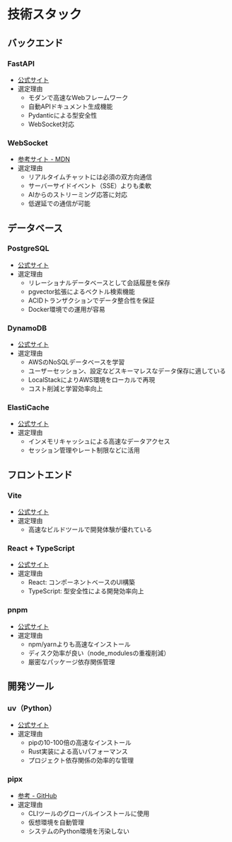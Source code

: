 # 技術スタック

## バックエンド

### FastAPI

- [公式サイト](https://fastapi.tiangolo.com/ja/)
- 選定理由
  - モダンで高速なWebフレームワーク
  - 自動APIドキュメント生成機能
  - Pydanticによる型安全性
  - WebSocket対応

### WebSocket

- [参考サイト - MDN](https://developer.mozilla.org/ja/docs/Web/API/WebSocket)
- 選定理由
  - リアルタイムチャットには必須の双方向通信
  - サーバーサイドイベント（SSE）よりも柔軟
  - AIからのストリーミング応答に対応
  - 低遅延での通信が可能

## データベース

### PostgreSQL

- [公式サイト](https://www.postgresql.org/)
- 選定理由
  - リレーショナルデータベースとして会話履歴を保存
  - pgvector拡張によるベクトル検索機能
  - ACIDトランザクションでデータ整合性を保証
  - Docker環境での運用が容易

### DynamoDB

- [公式サイト](https://aws.amazon.com/jp/dynamodb/)
- 選定理由
  - AWSのNoSQLデータベースを学習
  - ユーザーセッション、設定などスキーマレスなデータ保存に適している
  - LocalStackによりAWS環境をローカルで再現
  - コスト削減と学習効率向上

### ElastiCache

- [公式サイト](https://aws.amazon.com/jp/elasticache/redis/)
- 選定理由
  - インメモリキャッシュによる高速なデータアクセス
  - セッション管理やレート制限などに活用

## フロントエンド

### Vite

- [公式サイト](https://ja.vite.dev/)
- 選定理由
  - 高速なビルドツールで開発体験が優れている

### React + TypeScript

- [公式サイト](https://ja.react.dev/)
- 選定理由
  - React: コンポーネントベースのUI構築
  - TypeScript: 型安全性による開発効率向上

### pnpm

- [公式サイト](https://pnpm.io/ja/)
- 選定理由
  - npm/yarnよりも高速なインストール
  - ディスク効率が良い（node_modulesの重複削減）
  - 厳密なパッケージ依存関係管理

## 開発ツール

### uv（Python）

- [公式サイト](https://docs.astral.sh/uv/)
- 選定理由
  - pipの10-100倍の高速なインストール
  - Rust実装による高いパフォーマンス
  - プロジェクト依存関係の効率的な管理

### pipx

- [参考 - GitHub](https://github.com/pypa/pipx)
- 選定理由
  - CLIツールのグローバルインストールに使用
  - 仮想環境を自動管理
  - システムのPython環境を汚染しない
